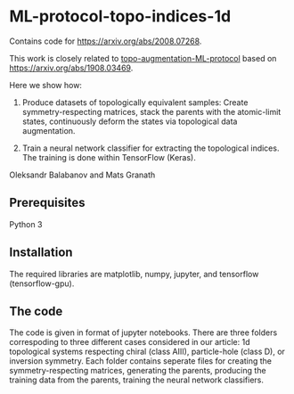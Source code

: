 # ML-protocol-topo-indices-1d



Contains code for <a href="https://arxiv.org/abs/2008.07268">https://arxiv.org/abs/2008.07268</a>. 

This work is closely related to <a href=https://github.com/mats-granath/topo-augmentation-ML-protocol>topo-augmentation-ML-protocol</a> based on <a href="https://arxiv.org/abs/1908.03469">https://arxiv.org/abs/1908.03469</a>.


Here we show how:

1. Produce datasets of topologically equivalent samples: Create symmetry-respecting matrices, stack the parents with the atomic-limit states, continuously deform the states via topological data augmentation.



2. Train a neural network classifier for extracting the topological indices. The training is done within TensorFlow (Keras).



Oleksandr Balabanov and Mats Granath



## Prerequisites



Python 3



## Installation



The required libraries are matplotlib, numpy, jupyter, and tensorflow (tensorflow-gpu).



## The code



The code is given in format of jupyter notebooks. There are three folders correspoding to three different cases considered in our article: 1d topological systems respecting chiral (class AIII), particle-hole (class D), or inversion symmetry. Each folder contains seperate files for creating the symmetry-respecting matrices, generating the parents, producing the training data from the parents, training the neural network classifiers. 

